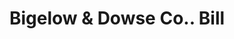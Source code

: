 ---
doi: 10.7916/D8WM2RDJ
date_other: '1890'
date_other_textual: 1890-1899
form: printed ephemera
genre:
- Invoices
name:
- Bigelow & Dowse Co.
object_in_context_url: https://biggert.cul.columbia.edu/items/view/ave_biggert_00331
subject_hierarchical_geographic:
- Boston, Massachusetts, United States
subject_name:
- Bigelow & Dowse Co.
title: Bigelow & Dowse Co.. Bill
sort_title: Bigelow & Dowse Co.. Bill
call_number: ave_biggert_00331
coordinates:
- 42.35805555555556,-71.06361111111111
pid: ave_biggert_00331
identifiers: ave_biggert_00331
thumbnail: https://derivativo-1.library.columbia.edu/iiif/2/ldpd:344091/full/!256,256/0/native.jpg
permalink: /biggert/ave_biggert_00331/
layout: iiif-image-page
---